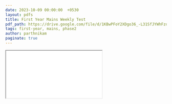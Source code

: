 ```yaml
---
date: 2023-10-09 00:00:00  +0530
layout: pdfs
title: First Year Mains Weekly Test
pdf_path: https://drive.google.com/file/d/1KBwPFoY2XDgo36_-L31SfJYWhFzdb_wO/preview?usp=sharing
tags: first-year, mains, phase2
author: parthnikam
paginate: true
---
```


<iframe class="embed-pdf" src="{{ page.pdf_path }}#toolbar=0" seamless="seamless" scrolling="no" style="overflow:hidden"></iframe>
